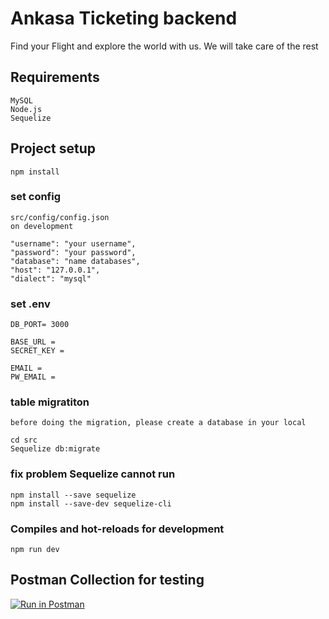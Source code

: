 # Ankasa Ticketing backend
Find your Flight and explore the 
world with us. We will take care of the rest

## Requirements
```
MySQL
Node.js
Sequelize
```

## Project setup
```
npm install
```

### set config
```
src/config/config.json
on development
    
"username": "your username",
"password": "your password",
"database": "name databases",
"host": "127.0.0.1",
"dialect": "mysql"

```

### set .env
```
DB_PORT= 3000

BASE_URL = 
SECRET_KEY = 

EMAIL = 
PW_EMAIL =

```

### table migratiton
```
before doing the migration, please create a database in your local

cd src
Sequelize db:migrate

```
### fix problem Sequelize cannot run
```
npm install --save sequelize
npm install --save-dev sequelize-cli
```


### Compiles and hot-reloads for development
```
npm run dev
```


## Postman Collection for testing

[![Run in Postman](https://run.pstmn.io/button.svg)](https://app.getpostman.com/run-collection/556c822939f1ffc48b2c#?env%5Bkode%5D=W3sia2V5IjoidG9rZW4iLCJ2YWx1ZSI6IiIsImVuYWJsZWQiOnRydWV9LHsia2V5IjoiYXdzIiwidmFsdWUiOiJodHRwOi8vNTQuMTUyLjE0NS4yMzI6MzAwMC9hcGkiLCJlbmFibGVkIjp0cnVlfSx7ImtleSI6ImxvY2FsIiwidmFsdWUiOiJodHRwOi8vbG9jYWxob3N0OjMwMDAvYXBpLyIsImVuYWJsZWQiOnRydWV9XQ==)
